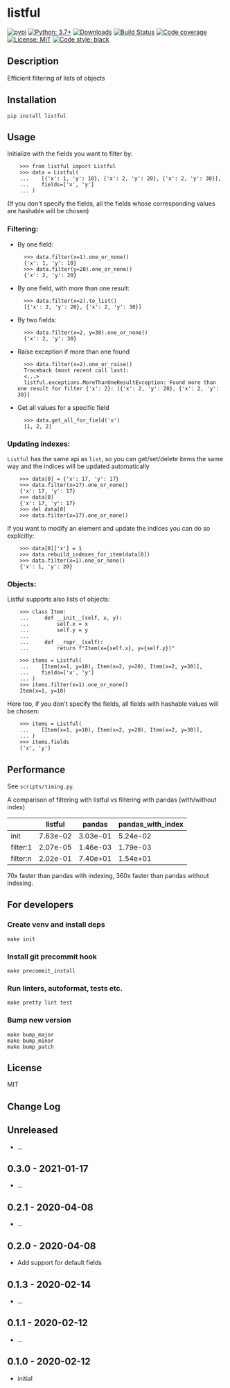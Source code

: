 # listful

[![pypi](https://badge.fury.io/py/listful.svg)](https://pypi.org/project/listful)
[![Python: 3.7+](https://img.shields.io/badge/Python-3.8+-blue.svg)](https://pypi.org/project/listful)
[![Downloads](https://img.shields.io/pypi/dm/listful.svg)](https://pypistats.org/packages/listful)
[![Build Status](https://travis-ci.org/d1618033/listful.svg?branch=master)](https://travis-ci.org/d1618033/listful)
[![Code coverage](https://codecov.io/gh/d1618033/listful/branch/master/graph/badge.svg)](https://codecov.io/gh/d1618033/listful)
[![License: MIT](https://img.shields.io/badge/License-MIT-green.svg)](https://en.wikipedia.org/wiki/MIT_License)
[![Code style: black](https://img.shields.io/badge/code%20style-black-000000.svg)](https://github.com/ambv/black)

## Description

Efficient filtering of lists of objects

## Installation

    pip install listful

## Usage


Initialize with the fields you want to filter by:

        >>> from listful import Listful
        >>> data = Listful(
        ...    [{'x': 1, 'y': 10}, {'x': 2, 'y': 20}, {'x': 2, 'y': 30}], 
        ...    fields=['x', 'y']
        ... )

(If you don't specify the fields, all the fields whose corresponding values are hashable will be chosen)


### Filtering:

* By one field:

        >>> data.filter(x=1).one_or_none()
        {'x': 1, 'y': 10}
        >>> data.filter(y=20).one_or_none()
        {'x': 2, 'y': 20}

* By one field, with more than one result:

        >>> data.filter(x=2).to_list()
        [{'x': 2, 'y': 20}, {'x': 2, 'y': 30}]


* By two fields:

        >>> data.filter(x=2, y=30).one_or_none()
        {'x': 2, 'y': 30}


* Raise exception if more than one found

        >>> data.filter(x=2).one_or_raise()
        Traceback (most recent call last):
        <...>
        listful.exceptions.MoreThanOneResultException: Found more than one result for filter {'x': 2}: [{'x': 2, 'y': 20}, {'x': 2, 'y': 30}]


* Get all values for a specific field


        >>> data.get_all_for_field('x')
        [1, 2, 2]


### Updating indexes:

`Listful` has the same api as `list`, so you can get/set/delete items the same way 
and the indices will be updated automatically


        >>> data[0] = {'x': 17, 'y': 17}
        >>> data.filter(x=17).one_or_none()
        {'x': 17, 'y': 17}
        >>> data[0]
        {'x': 17, 'y': 17}
        >>> del data[0]
        >>> data.filter(x=17).one_or_none()

If you want to modify an element and update the indices you can do so explicitly:

        >>> data[0]['x'] = 1
        >>> data.rebuild_indexes_for_item(data[0])
        >>> data.filter(x=1).one_or_none()
        {'x': 1, 'y': 20}



### Objects:

Listful supports also lists of objects:


        >>> class Item:
        ...     def __init__(self, x, y):
        ...         self.x = x
        ...         self.y = y
        ...
        ...     def __repr__(self):
        ...         return f"Item(x={self.x}, y={self.y})"

        >>> items = Listful(
        ...    [Item(x=1, y=10), Item(x=2, y=20), Item(x=2, y=30)], 
        ...    fields=['x', 'y']
        ... )
        >>> items.filter(x=1).one_or_none()
        Item(x=1, y=10)


Here too, if you don't specify the fields, all fields with hashable values will be chosen:


        >>> items = Listful(
        ...    [Item(x=1, y=10), Item(x=2, y=20), Item(x=2, y=30)], 
        ... )
        >>> items.fields
        ['x', 'y']


## Performance

See `scripts/timing.py`. 

A comparison of filtering with listful vs filtering with pandas (with/without index)

|   | listful | pandas | pandas_with_index |
| --- | --- | --- | --- |
| init | 7.63e-02 | 3.03e-01 | 5.24e-02 |
| filter:1 | 2.07e-05 | 1.46e-03 | 1.79e-03 |
| filter:n | 2.02e-01 | 7.40e+01 | 1.54e+01 |

70x faster than pandas with indexing, 360x faster than pandas without indexing.

## For developers

### Create venv and install deps

    make init

### Install git precommit hook

    make precommit_install

### Run linters, autoformat, tests etc.

    make pretty lint test

### Bump new version

    make bump_major
    make bump_minor
    make bump_patch

## License

MIT

## Change Log

Unreleased
-----

* ...

0.3.0 - 2021-01-17
-----

* ...

0.2.1 - 2020-04-08
-----

* ...

0.2.0 - 2020-04-08
-----

* Add support for default fields

0.1.3 - 2020-02-14
-----

* ...

0.1.1 - 2020-02-12
-----

* ...

0.1.0 - 2020-02-12
-----

* initial
